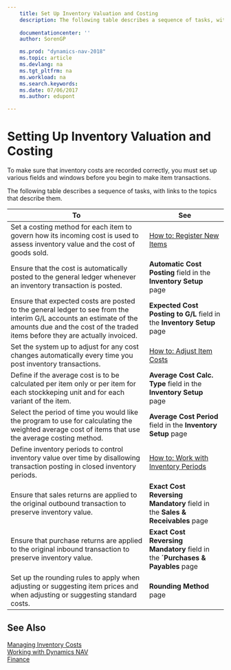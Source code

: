 ```yaml
---
    title: Set Up Inventory Valuation and Costing 
    description: The following table describes a sequence of tasks, with links to the topics that describe them.
    
    documentationcenter: ''
    author: SorenGP

    ms.prod: "dynamics-nav-2018"
    ms.topic: article
    ms.devlang: na
    ms.tgt_pltfrm: na
    ms.workload: na
    ms.search.keywords:
    ms.date: 07/06/2017
    ms.author: edupont

---
```

# Setting Up Inventory Valuation and Costing
To make sure that inventory costs are recorded correctly, you must set up various fields and windows before you begin to make item transactions.

The following table describes a sequence of tasks, with links to the topics that describe them.

|**To**|**See**|  
|------------|-------------|  
|Set a costing method for each item to govern how its incoming cost is used to assess inventory value and the cost of goods sold.|[How to: Register New Items](inventory-how-register-new-items.md)|  
|Ensure that the cost is automatically posted to the general ledger whenever an inventory transaction is posted.|**Automatic Cost Posting** field in the **Inventory Setup** page|  
|Ensure that expected costs are posted to the general ledger to see from the interim G/L accounts an estimate of the amounts due and the cost of the traded items before they are actually invoiced.|**Expected Cost Posting to G/L** field in the **Inventory Setup** page|  
|Set the system up to adjust for any cost changes automatically every time you post inventory transactions.|[How to: Adjust Item Costs](inventory-how-adjust-item-costs.md)|  
|Define if the average cost is to be calculated per item only or per item for each stockkeping unit and for each variant of the item.|**Average Cost Calc. Type** field in the **Inventory Setup** page|  
|Select the period of time you would like the program to use for calculating the weighted average cost of items that use the average costing method.|**Average Cost Period** field in the **Inventory Setup** page|  
|Define inventory periods to control inventory value over time by disallowing transaction posting in closed inventory periods.|[How to: Work with Inventory Periods](finance-how-to-work-with-inventory-periods.md)|  
|Ensure that sales returns are applied to the original outbound transaction to preserve inventory value.|**Exact Cost Reversing Mandatory** field in the **Sales & Receivables** page|  
|Ensure that purchase returns are applied to the original inbound transaction to preserve inventory value.|**Exact Cost Reversing Mandatory** field in the **´Purchases & Payables** page|
|Set up the rounding rules to apply when adjusting or suggesting item prices and when adjusting or suggesting standard costs.|**Rounding Method** page|  

## See Also  
[Managing Inventory Costs](finance-manage-inventory-costs.md)  
[Working with Dynamics NAV](ui-work-product.md)  
[Finance](finance.md)  
